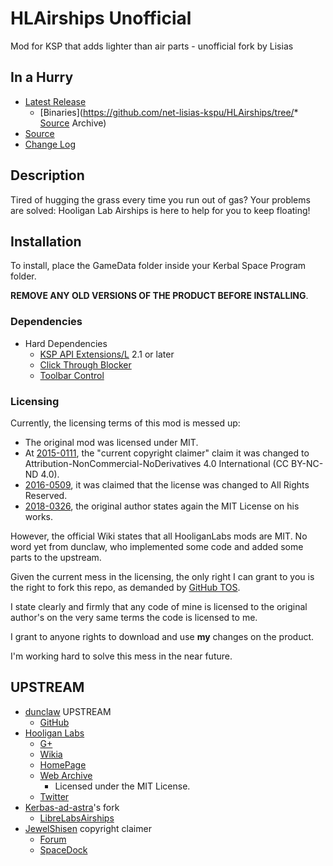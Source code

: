 # HLAirships Unofficial

Mod for KSP that adds lighter than air parts - unofficial fork by Lisias


## In a Hurry

* [Latest Release](https://github.com/net-lisias-kspu/HLAirships/releases)
	+ [Binaries](https://github.com/net-lisias-kspu/HLAirships/tree/* [Source](https://github.com/net-lisias-kspu/HLAirships)
Archive)
* [Source](https://github.com/net-lisias-kspu/HLAirships/)
* [Change Log](./CHANGE_LOG.md)


## Description

Tired of hugging the grass every time you run out of gas? Your problems are solved: Hooligan Lab Airships is here to help for you to keep floating!


## Installation

To install, place the GameData folder inside your Kerbal Space Program folder.

**REMOVE ANY OLD VERSIONS OF THE PRODUCT BEFORE INSTALLING**.

### Dependencies

* Hard Dependencies
	+ [KSP API Extensions/L](https://github.com/net-lisias-ksp/KSPAPIExtensions) 2.1 or later
	+ [Click Through Blocker](https://forum.kerbalspaceprogram.com/index.php?/topic/170747-141-click-through-blocker/)
	+ [Toolbar Control](https://github.com/net-lisias-kspu/ToolbarControl)

### Licensing

Currently, the licensing terms of this mod is messed up:

* The original mod was licensed under MIT.
* At [2015-0111](https://forum.kerbalspaceprogram.com/index.php?/topic/49443-airships-in-13-hooliganlabs-mods/&do=findComment&comment=1647471), the "current copyright claimer" claim it was changed to Attribution-NonCommercial-NoDerivatives 4.0 International (CC BY-NC-ND﻿ 4.0).
* [2016-0509](https://forum.kerbalspaceprogram.com/index.php?/topic/49443-airships-in-13-hooliganlabs-mods/&do=findComment&comment=2571512), it was claimed that the license was changed to All Rights Reserved.
* [2018-0326](https://forum.kerbalspaceprogram.com/index.php?/topic/49443-airships-in-13-hooliganlabs-mods/&do=findComment&comment=3335548), the original author states again the MIT License on his works.

However, the official Wiki states that all HooliganLabs mods are MIT. No word yet from dunclaw, who implemented some code and added some parts to the upstream.

Given the current mess in the licensing, the only right I can grant to you is the right to fork this repo, as demanded by [GitHub TOS](https://help.github.com/articles/github-terms-of-service/).
 
I state clearly and firmly that any code of mine is licensed to the original author's on the very same terms the code is licensed to me.

I grant to anyone rights to download and use **my** changes on the product.

I'm working hard to solve this mess in the near future. 


## UPSTREAM

* [dunclaw](https://forum.kerbalspaceprogram.com/index.php?/profile/151301-dunclaw/) UPSTREAM
	+ [GitHub](https://github.com/dunclaw/HLAirships)
* [Hooligan Labs](https://forum.kerbalspaceprogram.com/index.php?/profile/45359-hooligan-labs/)
	+ [G+](https://plus.google.com/+HooliganlabsPlus)
	+ [Wikia](http://hlmods.wikia.com/wiki/Hooligan_Labs_Kerbal_Space_Program_Mods)
	+ [HomePage](https://hooliganlabs.com)
	+ [Web Archive](https://archive.org/details/HooliganLabsAirships-3.0.0)
		- Licensed under the MIT License. 
	+ [Twitter](https://twitter.com/hooliganlabs?lang=en)
* [Kerbas-ad-astra](https://github.com/Kerbas-ad-astra)'s fork
	+ [LibreLabsAirships](https://github.com/Kerbas-ad-astra/LibreLabsAirships) 
* [JewelShisen](https://forum.kerbalspaceprogram.com/index.php?/profile/71737-jewelshisen/) copyright claimer
	+ [Forum](https://forum.kerbalspaceprogram.com/index.php?/topic/49443-airships-in-13-hooliganlabs-mods/&)
	+ [SpaceDock](https://spacedock.info/mod/638/Hooligan%20Labs%20Airships)
